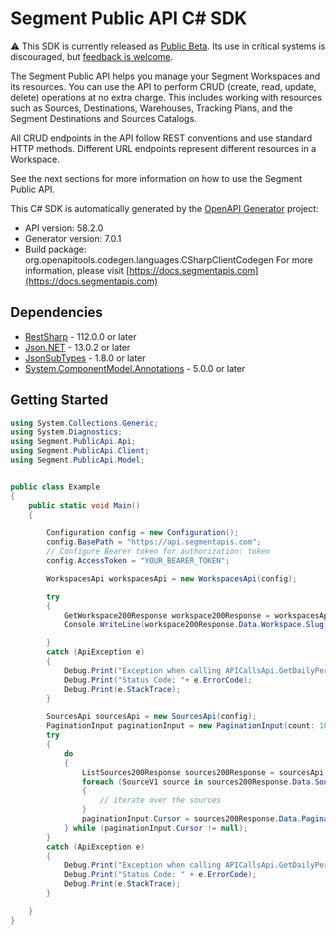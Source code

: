 # Segment Public API C# SDK

:warning: This SDK is currently released as [Public Beta](https://segment.com/legal/first-access-beta-preview/). Its use in critical systems is discouraged, but [feedback is welcome](#contributing).

The Segment Public API helps you manage your Segment Workspaces and its resources. You can use the API to perform CRUD (create, read, update, delete) operations at no extra charge. This includes working with resources such as Sources, Destinations, Warehouses, Tracking Plans, and the Segment Destinations and Sources Catalogs.

All CRUD endpoints in the API follow REST conventions and use standard HTTP methods. Different URL endpoints represent different resources in a Workspace.

See the next sections for more information on how to use the Segment Public API.


This C# SDK is automatically generated by the [OpenAPI Generator](https://openapi-generator.tech) project:

- API version: 58.2.0
- Generator version: 7.0.1
- Build package: org.openapitools.codegen.languages.CSharpClientCodegen
    For more information, please visit [https://docs.segmentapis.com](https://docs.segmentapis.com)

## Dependencies

- [RestSharp](https://www.nuget.org/packages/RestSharp) - 112.0.0 or later
- [Json.NET](https://www.nuget.org/packages/Newtonsoft.Json/) - 13.0.2 or later
- [JsonSubTypes](https://www.nuget.org/packages/JsonSubTypes/) - 1.8.0 or later
- [System.ComponentModel.Annotations](https://www.nuget.org/packages/System.ComponentModel.Annotations) - 5.0.0 or later


## Getting Started

```csharp
using System.Collections.Generic;
using System.Diagnostics;
using Segment.PublicApi.Api;
using Segment.PublicApi.Client;
using Segment.PublicApi.Model;


public class Example
{
    public static void Main()
    {

        Configuration config = new Configuration();
        config.BasePath = "https://api.segmentapis.com";
        // Configure Bearer token for authorization: token
        config.AccessToken = "YOUR_BEARER_TOKEN";

        WorkspacesApi workspacesApi = new WorkspacesApi(config);

        try
        {
            GetWorkspace200Response workspace200Response = workspacesApi.GetWorkspace();
            Console.WriteLine(workspace200Response.Data.Workspace.Slug);

        }
        catch (ApiException e)
        {
            Debug.Print("Exception when calling APICallsApi.GetDailyPerSourceAPICallsUsage: " + e.Message );
            Debug.Print("Status Code: "+ e.ErrorCode);
            Debug.Print(e.StackTrace);
        }

        SourcesApi sourcesApi = new SourcesApi(config);
        PaginationInput paginationInput = new PaginationInput(count: 100, cursor: "");
        try
        {
            do
            {
                ListSources200Response sources200Response = sourcesApi.ListSources(paginationInput);
                foreach (SourceV1 source in sources200Response.Data.Sources)
                {
                    // iterate over the sources
                }
                paginationInput.Cursor = sources200Response.Data.Pagination.Next;
            } while (paginationInput.Cursor != null);
        }
        catch (ApiException e)
        {
            Debug.Print("Exception when calling APICallsApi.GetDailyPerSourceAPICallsUsage: " + e.Message);
            Debug.Print("Status Code: " + e.ErrorCode);
            Debug.Print(e.StackTrace);
        }

    }
}

```